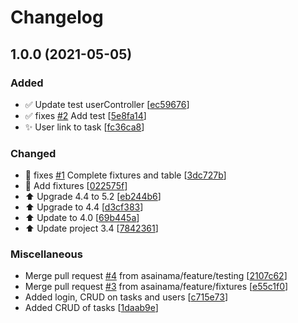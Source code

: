 # Changelog

<a name="1.0.0"></a>
## 1.0.0 (2021-05-05)

### Added

- ✅ Update test userController [[ec59676](https://github.com/asainama/P8-ToDo-Co/commit/ec59676227fafb92ddeeada0cd651627e41931ba)]
- ✅ fixes [#2](https://github.com/asainama/P8-ToDo-Co/issues/2) Add test [[5e8fa14](https://github.com/asainama/P8-ToDo-Co/commit/5e8fa143bc0451b9fd24551c9f1a513332966b7b)]
- ✨ User link to task [[fc36ca8](https://github.com/asainama/P8-ToDo-Co/commit/fc36ca8d9a19dfd485638fe84915995c74835ef1)]

### Changed

- 🔧 fixes [#1](https://github.com/asainama/P8-ToDo-Co/issues/1) Complete fixtures and table [[3dc727b](https://github.com/asainama/P8-ToDo-Co/commit/3dc727b5108ef67fb15b809541dc7d0978f45621)]
- 🔧 Add fixtures [[022575f](https://github.com/asainama/P8-ToDo-Co/commit/022575f66845fd14ae42eca5b5b7b8113cbb62a4)]
- ⬆️ Upgrade 4.4 to 5.2 [[eb244b6](https://github.com/asainama/P8-ToDo-Co/commit/eb244b6591dd975d43fe7b319012c6d98a4fb267)]
- ⬆️ Upgrade to 4.4 [[d3cf383](https://github.com/asainama/P8-ToDo-Co/commit/d3cf383be8ff38d621448a59ca7fd77d5e41193b)]
- ⬆️ Update to 4.0 [[69b445a](https://github.com/asainama/P8-ToDo-Co/commit/69b445a1c82898d0f028ca5795a26738cfcaa117)]
- ⬆️ Update project 3.4 [[7842361](https://github.com/asainama/P8-ToDo-Co/commit/7842361cff6a9422d10417501b057e1b947025a6)]

### Miscellaneous

-  Merge pull request [#4](https://github.com/asainama/P8-ToDo-Co/issues/4) from asainama/feature/testing [[2107c62](https://github.com/asainama/P8-ToDo-Co/commit/2107c62ec56cec5f53853fb039aa399ae524b3c7)]
-  Merge pull request [#3](https://github.com/asainama/P8-ToDo-Co/issues/3) from asainama/feature/fixtures [[e55c1f0](https://github.com/asainama/P8-ToDo-Co/commit/e55c1f0cf980a425a16af4f41daeda789f1bd185)]
-  Added login, CRUD on tasks and users [[c715e73](https://github.com/asainama/P8-ToDo-Co/commit/c715e73bb83ec1bca49e293041af82d44fb7ffa2)]
-  Added CRUD of tasks [[1daab9e](https://github.com/asainama/P8-ToDo-Co/commit/1daab9e0e1d5fff4b24373a1dbd850dab0ce6d50)]


